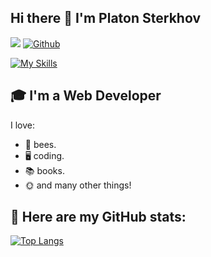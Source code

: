 ## Hi there 👋 I'm Platon Sterkhov
![](https://visitor-badge.laobi.icu/badge?page_id=turtletongue.turtletongue) [![Github](https://img.shields.io/github/followers/turtletongue?label=Followers&logo=Github)](https://github.com/turtletongue)

[![My Skills](https://skillicons.dev/icons?i=ts,react,redux,nextjs,nodejs,nestjs,prisma,postgres,nginx,rust)](https://skillicons.dev)

## 🎓 I'm a Web Developer

I love:
- 🐝 bees.
- 🖥️ coding.
- 📚 books.
- 🌞 and many other things!

## 💜 Here are my GitHub stats:

[![Top Langs](https://github-readme-stats.vercel.app/api/top-langs/?username=turtletongue&theme=tokyonight)](https://github.com/anuraghazra/github-readme-stats)

